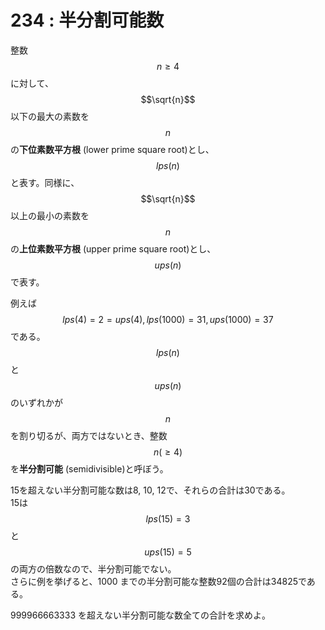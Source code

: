 # 234 : 半分割可能数

整数$$n \geq 4$$に対して、$$\sqrt{n}$$以下の最大の素数を$$n$$の**下位素数平方根** (lower prime square root)とし、$$lps(n)$$と表す。同様に、$$\sqrt{n}$$以上の最小の素数を$$n$$の**上位素数平方根** (upper prime square root)とし、$$ups(n)$$で表す。

例えば$$lps(4) = 2 = ups(4), lps(1000) = 31, ups(1000) = 37$$である。\
$$lps(n)$$と$$ups(n)$$のいずれかが$$n$$を割り切るが、両方ではないとき、整数$$n (\geq 4)$$を**半分割可能** (semidivisible)と呼ぼう。

15を超えない半分割可能な数は8, 10, 12で、それらの合計は30である。\
15は$$lps(15) = 3$$と$$ups(15) = 5$$の両方の倍数なので、半分割可能でない。\
さらに例を挙げると、1000 までの半分割可能な整数92個の合計は34825である。

999966663333 を超えない半分割可能な数全ての合計を求めよ。
